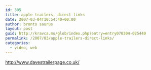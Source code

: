 ```yaml
---
id: 305
title: apple trailers, direct links
date: 2007-03-04T10:54:40+00:00
author: bronto saurus
layout: post
guid: http://kravca.mu/glob/index.php?entry=entry070304-025440
permalink: /2007/03/apple-trailers-direct-links/
categories:
  - video, web
---
```

<a href="http://www.davestrailerpage.co.uk/" target="_blank" >http://www.davestrailerpage.co.uk/</a>